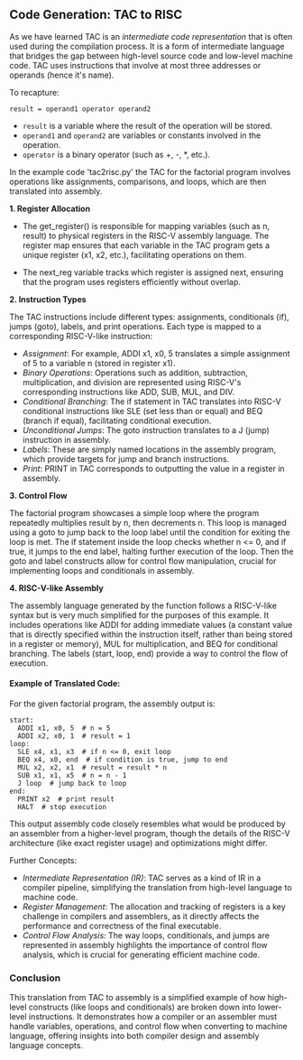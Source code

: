 
## Code Generation: TAC to RISC

As we have learned TAC is an *intermediate code representation* that is often used during the
compilation process. It is a form of intermediate language that bridges the gap between
high-level source code and low-level machine code. TAC uses instructions that involve at
most three addresses or operands (hence it's name).

To recapture:

```
result = operand1 operator operand2
```

- `result` is a variable where the result of the operation will be stored.
- `operand1` and `operand2` are variables or constants involved in the operation.
- `operator` is a binary operator (such as +, -, *, etc.).

In the example code 'tac2risc.py' the TAC for the factorial program involves operations like
assignments, comparisons, and loops, which are then translated into assembly.


__1. Register Allocation__

- The get_register() is responsible for mapping variables (such as n, result) to
  physical registers in the RISC-V assembly language. The register map ensures that each
  variable in the TAC program gets a unique register (x1, x2, etc.), facilitating operations
  on them.

- The next_reg variable tracks which register is assigned next, ensuring that the program
  uses registers efficiently without overlap.


__2. Instruction Types__

The TAC instructions include different types: assignments, conditionals (if), jumps (goto),
labels, and print operations. Each type is mapped to a corresponding RISC-V-like instruction:
- *Assignment*: For example, ADDI x1, x0, 5 translates a simple assignment of 5 to a variable n
  (stored in register x1).
- *Binary Operations*: Operations such as addition, subtraction, multiplication, and division
  are represented using RISC-V's corresponding instructions like ADD, SUB, MUL, and DIV.
- *Conditional Branching*: The if statement in TAC translates into RISC-V conditional instructions
  like SLE (set less than or equal) and BEQ (branch if equal), facilitating conditional execution.
- *Unconditional Jumps*: The goto instruction translates to a J (jump) instruction in assembly.
- *Labels*: These are simply named locations in the assembly program, which provide targets for
  jump and branch instructions.
- *Print*: PRINT in TAC corresponds to outputting the value in a register in assembly.

__3. Control Flow__

The factorial program showcases a simple loop where the program repeatedly multiplies result by n,
then decrements n. This loop is managed using a goto to jump back to the loop label until the
condition for exiting the loop is met. The if statement inside the loop checks whether n <= 0,
and if true, it jumps to the end label, halting further execution of the loop. Then the goto and
label constructs allow for control flow manipulation, crucial for implementing loops and
conditionals in assembly.

__4. RISC-V-like Assembly__

The assembly language generated by the function follows a RISC-V-like syntax but is very much
simplified for the purposes of this example. It includes operations like ADDI for adding immediate
values (a constant value that is directly specified within the instruction itself, rather than
being stored in a register or memory), MUL for multiplication, and BEQ for conditional branching.
The labels (start, loop, end) provide a way to control the flow of execution.


#### Example of Translated Code:

For the given factorial program, the assembly output is:

```assembly
start:
  ADDI x1, x0, 5  # n = 5
  ADDI x2, x0, 1  # result = 1
loop:
  SLE x4, x1, x3  # if n <= 0, exit loop
  BEQ x4, x0, end  # if condition is true, jump to end
  MUL x2, x2, x1  # result = result * n
  SUB x1, x1, x5  # n = n - 1
  J loop  # jump back to loop
end:
  PRINT x2  # print result
  HALT  # stop execution
```

This output assembly code closely resembles what would be produced by an assembler from a
higher-level program, though the details of the RISC-V architecture (like exact register
usage) and optimizations might differ.

Further Concepts:
- *Intermediate Representation (IR)*: TAC serves as a kind of IR in a compiler pipeline, simplifying
  the translation from high-level language to machine code.
- *Register Management*: The allocation and tracking of registers is a key challenge in compilers
  and assemblers, as it directly affects the performance and correctness of the final executable.
- *Control Flow Analysis*: The way loops, conditionals, and jumps are represented in assembly
  highlights the importance of control flow analysis, which is crucial for generating efficient
  machine code.


### Conclusion

This translation from TAC to assembly is a simplified example of how high-level constructs
(like loops and conditionals) are broken down into lower-level instructions. It demonstrates
how a compiler or an assembler must handle variables, operations, and control flow when
converting to machine language, offering insights into both compiler design and assembly
language concepts.
